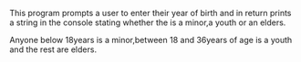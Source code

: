 This program prompts a user to enter their year of birth and
in return prints a string in the console stating whether the 
is a minor,a youth or an elders.

Anyone below 18years is a minor,between 18 and 36years of age 
is a youth and the rest are elders.
